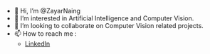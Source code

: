 - 👋 Hi, I’m @ZayarNaing
- 👀 I’m interested in Artificial Intelligence and Computer Vision.
- 💞️ I’m looking to collaborate on Computer Vision related projects.
- 📫 How to reach me : 
  * [LinkedIn](https://www.linkedin.com/in/zayar-naing-40aa50178/)

<!---
ZayarNaing/ZayarNaing is a ✨ special ✨ repository because its `README.md` (this file) appears on your GitHub profile.
You can click the Preview link to take a look at your changes.
--->
